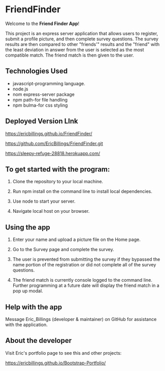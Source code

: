# FriendFinder

Welcome to the **Friend Finder App**!


This project is an express server application that allows users to register, submit a profile picture, and then complete survey questions.  The survey results are then compared to other "friends'" results and the "friend" with the least deviation in answer from the user is selected as the most compatible match.  The friend match is then given to the user.

## Technologies Used

* javascript-programming language.
* node.js
* nom express-server package
* npm path-for file handling
* npm bulma-for css styling

## Deployed Version LInk
<https://ericbillings.github.io/FriendFinder/>

<https://github.com/EricBillings/FriendFinder.git>

<https://sleepy-refuge-28818.herokuapp.com/>

## To get started with the program: 

1. Clone the repository to your local machine.

1. Run npm install on the command line to install local dependencies. 
 
1. Use node to start your server.

1. Navigate local host on your browser.


## Using the app

1.  Enter your name and upload a picture file on the Home page.

1.  Go to the Survey page and complete the survey.  

1.  The user is prevented from submitting the survey if they bypassed the name portion of the registration or did not complete all of the survey questions.

1. The friend match is currently console logged to the command line.  Further programming at a future date will display the friend match in a pop up modal.




## Help with the app

Message Eric_Billings (developer & maintainer) on GitHub for assistance with the application.

## About the developer

Visit Eric's portfolio page to see this and other projects:

<https://ericbillings.github.io/Bootstrap-Portfolio/>